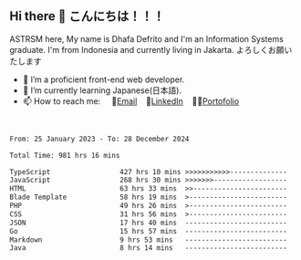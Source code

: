 ## Hi there 👋 こんにちは！！！
ASTRSM here, My name is Dhafa Defrito and I'm an Information Systems graduate. I'm from Indonesia and currently living in Jakarta. よろしくお願いたします

- 🔭 I’m a proficient front-end web developer.
- 🌱 I’m currently learning Japanese(日本語).
- 📫 How to reach me: &nbsp;&nbsp;&nbsp;&nbsp;📧[Email](ddefrito@gmail.com)&nbsp;&nbsp;&nbsp;&nbsp;💼[LinkedIn](https://www.linkedin.com/in/dhafa-defrita-rama-yudistira-9357a9229/)&nbsp;&nbsp;&nbsp;&nbsp;👨‍🎨[Portofolio](https://ddefrito.vercel.app/)
<br>
<!-- <p align="left">
<a href="https://github.com/ASTRSM">
  <img height="180em" src="https://github-readme-stats-eight-theta.vercel.app/api?username=ASTRSM&show_icons=true&theme=dracula&include_all_commits=true&count_private=true"/>
  <img height="180em" src="https://github-readme-stats-eight-theta.vercel.app/api/top-langs/?username=ASTRSM&layout=compact&langs_count=8&theme=dracula"/>
</a>
</p> -->

<!--START_SECTION:waka-->

```txt
From: 25 January 2023 - To: 28 December 2024

Total Time: 981 hrs 16 mins

TypeScript                 427 hrs 10 mins >>>>>>>>>>>--------------   43.53 %
JavaScript                 268 hrs 30 mins >>>>>>>------------------   27.36 %
HTML                       63 hrs 33 mins  >>-----------------------   06.48 %
Blade Template             58 hrs 19 mins  >------------------------   05.94 %
PHP                        49 hrs 26 mins  >------------------------   05.04 %
CSS                        31 hrs 56 mins  >------------------------   03.25 %
JSON                       17 hrs 40 mins  -------------------------   01.80 %
Go                         15 hrs 57 mins  -------------------------   01.63 %
Markdown                   9 hrs 53 mins   -------------------------   01.01 %
Java                       8 hrs 14 mins   -------------------------   00.84 %
```

<!--END_SECTION:waka-->
